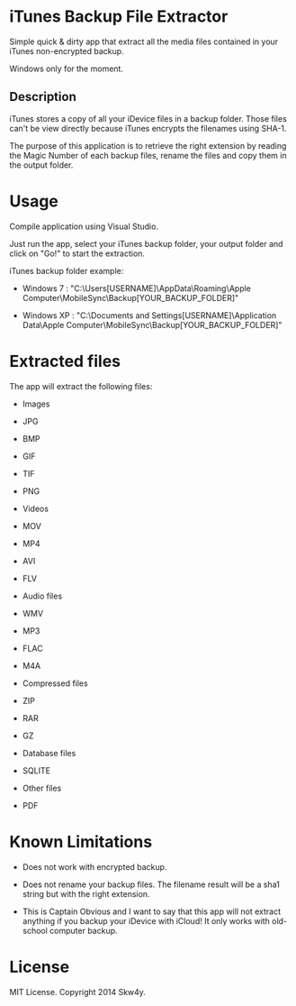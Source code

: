 iTunes Backup File Extractor
===========
Simple quick & dirty app that extract all the media files contained in your iTunes non-encrypted backup.

Windows only for the moment.

Description
---- 
iTunes stores a copy of all your iDevice files in a backup folder.
Those files can't be view directly because iTunes encrypts the filenames using SHA-1.

The purpose of this application is to retrieve the right extension by reading the Magic Number of each backup files, rename the files and copy them in the output folder.


Usage
=====
Compile application using Visual Studio.

Just run the app, select your iTunes backup folder, your output folder and click on "Go!" to start the extraction.

iTunes backup folder example: 
- Windows 7 : "C:\Users\[USERNAME]\AppData\Roaming\Apple Computer\MobileSync\Backup\[YOUR_BACKUP_FOLDER]"

- Windows XP : "C:\Documents and Settings\[USERNAME]\Application Data\Apple Computer\MobileSync\Backup\[YOUR_BACKUP_FOLDER]"

  
Extracted files 
=====
The app will extract the following files:

- Images
 - JPG
 - BMP
 - GIF
 - TIF
 - PNG
	
- Videos
 - MOV
 - MP4
 - AVI
 - FLV
	
- Audio files
 - WMV
 - MP3
 - FLAC
 - M4A
	
- Compressed files
 - ZIP
 - RAR
 - GZ
	
- Database files
 - SQLITE
	
- Other files
 - PDF
	
  
Known Limitations
=================
- Does not work with encrypted backup.

- Does not rename your backup files. The filename result will be a sha1 string but with the right extension.

- This is Captain Obvious and I want to say that this app will not extract anything if you backup your iDevice with iCloud! It only works with old-school computer backup.

	 
License
=======
MIT License.  Copyright 2014 Skw4y.
